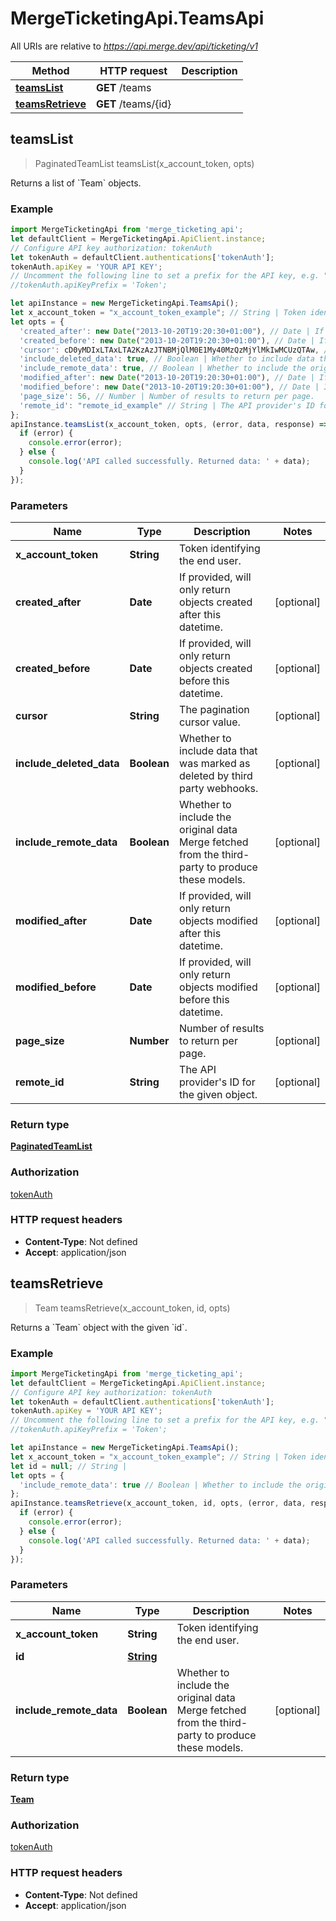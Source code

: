 # MergeTicketingApi.TeamsApi

All URIs are relative to *https://api.merge.dev/api/ticketing/v1*

Method | HTTP request | Description
------------- | ------------- | -------------
[**teamsList**](TeamsApi.md#teamsList) | **GET** /teams | 
[**teamsRetrieve**](TeamsApi.md#teamsRetrieve) | **GET** /teams/{id} | 



## teamsList

> PaginatedTeamList teamsList(x_account_token, opts)



Returns a list of &#x60;Team&#x60; objects.

### Example

```javascript
import MergeTicketingApi from 'merge_ticketing_api';
let defaultClient = MergeTicketingApi.ApiClient.instance;
// Configure API key authorization: tokenAuth
let tokenAuth = defaultClient.authentications['tokenAuth'];
tokenAuth.apiKey = 'YOUR API KEY';
// Uncomment the following line to set a prefix for the API key, e.g. "Token" (defaults to null)
//tokenAuth.apiKeyPrefix = 'Token';

let apiInstance = new MergeTicketingApi.TeamsApi();
let x_account_token = "x_account_token_example"; // String | Token identifying the end user.
let opts = {
  'created_after': new Date("2013-10-20T19:20:30+01:00"), // Date | If provided, will only return objects created after this datetime.
  'created_before': new Date("2013-10-20T19:20:30+01:00"), // Date | If provided, will only return objects created before this datetime.
  'cursor': cD0yMDIxLTAxLTA2KzAzJTNBMjQlM0E1My40MzQzMjYlMkIwMCUzQTAw, // String | The pagination cursor value.
  'include_deleted_data': true, // Boolean | Whether to include data that was marked as deleted by third party webhooks.
  'include_remote_data': true, // Boolean | Whether to include the original data Merge fetched from the third-party to produce these models.
  'modified_after': new Date("2013-10-20T19:20:30+01:00"), // Date | If provided, will only return objects modified after this datetime.
  'modified_before': new Date("2013-10-20T19:20:30+01:00"), // Date | If provided, will only return objects modified before this datetime.
  'page_size': 56, // Number | Number of results to return per page.
  'remote_id': "remote_id_example" // String | The API provider's ID for the given object.
};
apiInstance.teamsList(x_account_token, opts, (error, data, response) => {
  if (error) {
    console.error(error);
  } else {
    console.log('API called successfully. Returned data: ' + data);
  }
});
```

### Parameters


Name | Type | Description  | Notes
------------- | ------------- | ------------- | -------------
 **x_account_token** | **String**| Token identifying the end user. | 
 **created_after** | **Date**| If provided, will only return objects created after this datetime. | [optional] 
 **created_before** | **Date**| If provided, will only return objects created before this datetime. | [optional] 
 **cursor** | **String**| The pagination cursor value. | [optional] 
 **include_deleted_data** | **Boolean**| Whether to include data that was marked as deleted by third party webhooks. | [optional] 
 **include_remote_data** | **Boolean**| Whether to include the original data Merge fetched from the third-party to produce these models. | [optional] 
 **modified_after** | **Date**| If provided, will only return objects modified after this datetime. | [optional] 
 **modified_before** | **Date**| If provided, will only return objects modified before this datetime. | [optional] 
 **page_size** | **Number**| Number of results to return per page. | [optional] 
 **remote_id** | **String**| The API provider&#39;s ID for the given object. | [optional] 

### Return type

[**PaginatedTeamList**](PaginatedTeamList.md)

### Authorization

[tokenAuth](../README.md#tokenAuth)

### HTTP request headers

- **Content-Type**: Not defined
- **Accept**: application/json


## teamsRetrieve

> Team teamsRetrieve(x_account_token, id, opts)



Returns a &#x60;Team&#x60; object with the given &#x60;id&#x60;.

### Example

```javascript
import MergeTicketingApi from 'merge_ticketing_api';
let defaultClient = MergeTicketingApi.ApiClient.instance;
// Configure API key authorization: tokenAuth
let tokenAuth = defaultClient.authentications['tokenAuth'];
tokenAuth.apiKey = 'YOUR API KEY';
// Uncomment the following line to set a prefix for the API key, e.g. "Token" (defaults to null)
//tokenAuth.apiKeyPrefix = 'Token';

let apiInstance = new MergeTicketingApi.TeamsApi();
let x_account_token = "x_account_token_example"; // String | Token identifying the end user.
let id = null; // String | 
let opts = {
  'include_remote_data': true // Boolean | Whether to include the original data Merge fetched from the third-party to produce these models.
};
apiInstance.teamsRetrieve(x_account_token, id, opts, (error, data, response) => {
  if (error) {
    console.error(error);
  } else {
    console.log('API called successfully. Returned data: ' + data);
  }
});
```

### Parameters


Name | Type | Description  | Notes
------------- | ------------- | ------------- | -------------
 **x_account_token** | **String**| Token identifying the end user. | 
 **id** | [**String**](.md)|  | 
 **include_remote_data** | **Boolean**| Whether to include the original data Merge fetched from the third-party to produce these models. | [optional] 

### Return type

[**Team**](Team.md)

### Authorization

[tokenAuth](../README.md#tokenAuth)

### HTTP request headers

- **Content-Type**: Not defined
- **Accept**: application/json

